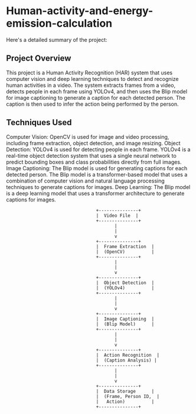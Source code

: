 # Human-activity-and-energy-emission-calculation

Here's a detailed summary of the project:

## Project Overview

This project is a Human Activity Recognition (HAR) system that uses computer vision and deep learning techniques to detect and recognize human activities in a video. The system extracts frames from a video, detects people in each frame using YOLOv4, and then uses the Blip model for image captioning to generate a caption for each detected person. The caption is then used to infer the action being performed by the person.

## Techniques Used

Computer Vision: OpenCV is used for image and video processing, including frame extraction, object detection, and image resizing.
Object Detection: YOLOv4 is used for detecting people in each frame. YOLOv4 is a real-time object detection system that uses a single neural network to predict bounding boxes and class probabilities directly from full images.
Image Captioning: The Blip model is used for generating captions for each detected person. The Blip model is a transformer-based model that uses a combination of computer vision and natural language processing techniques to generate captions for images.
Deep Learning: The Blip model is a deep learning model that uses a transformer architecture to generate captions for images.

                                      +---------------+
                                      |  Video File  |
                                      +---------------+
                                             |
                                             |
                                             v
                                      +---------------+
                                      |  Frame Extraction  |
                                      |  (OpenCV)          |
                                      +---------------+
                                             |
                                             |
                                             v
                                      +---------------+
                                      |  Object Detection  |
                                      |  (YOLOv4)          |
                                      +---------------+
                                             |
                                             |
                                             v
                                      +---------------+
                                      |  Image Captioning  |
                                      |  (Blip Model)      |
                                      +---------------+
                                             |
                                             |
                                             v
                                      +---------------+
                                      |  Action Recognition  |
                                      |  (Caption Analysis) |
                                      +---------------+
                                             |
                                             |
                                             v
                                      +---------------+
                                      |  Data Storage      |
                                      |  (Frame, Person ID,  |
                                      |   Action)          |
                                      +---------------+
